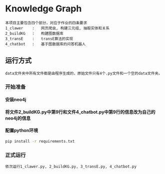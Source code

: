 # Knowledge Graph
    本项目主要包含四个部分，对应于作业的四条要求
    1_clawer    :   网页爬虫, 构建三元组, 抽取实体和关系
    2_buildKG   :   构建图数据库
    3_transE    :   transE算法的实现
    4_chatbot   :   基于图数据库的问答机器人

## 运行方式
    data文件夹中所有文件都是由程序生成的，原始文件只有4个.py文件和一个空的data文件夹。

### 开始准备

#### 安装neo4j
#### 将文件2_buildKG.py中第9行和文件4_chatbot.py中第9行的信息改为自己的neo4j的信息
#### 配置python环境
```cmd
pip install -r requirements.txt
```


### 正式运行
    依次运行1_clawer.py, 2_buildKG.py, 3_transE.py, 4_chatbot.py